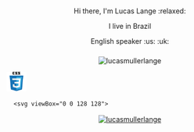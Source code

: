 <h1 align="center"></h1>
<p align="center">Hi there, I'm Lucas Lange  :relaxed: </p> 
<p align="center"> I live in  Brazil  </p>
<p align="center"> English speaker  :us: :uk: </p> 


<h3 align="center"></h3>
<p align="center">
   
</p>

<p align="center">
    <img src="https://komarev.com/ghpvc/?username=lucasmullerlange" alt="lucasmullerlange"/>
</p>
  
  <p>
   <a href="https://www.w3schools.com/css/" target="_blank"> 
     <img src="https://raw.githubusercontent.com/devicons/devicon/master/icons/css3/css3-original-wordmark.svg"alt="css3" width="40" height="40"/> 
  </a>
   
      <svg viewBox="0 0 128 128">
<g id="Capa_4"><g><g><path fill="#3FB6D3" d="M 12.3,64.2 76.3,0 115.7,0 32.1,83.6 z"></path><path fill="#3FB6D3" d="M 76.3,128 115.7,128 81.6,93.9 115.7,59.1 76.3,59.1 42.2,93.5 z"></path></g><path fill="#27AACD" d="M 81.6,93.9 61.6,73.9 42.2,93.5 61.6,113.1 z"></path><path fill="#19599A" d="M 115.7,128 81.6,93.9 61.6,113.1 76.3,128 z"></path><linearGradient id="SVGID_1_FLUTTER" gradientUnits="userSpaceOnUse" x1="59.3649" y1="116.3598" x2="86.8249" y2="99.3992"><stop offset="0" style="stop-color:#1B4E94"></stop><stop offset="0.6305" style="stop-color:#1A5497"></stop><stop offset="1" style="stop-color:#195A9B"></stop></linearGradient><path fill="url(#SVGID_1_FLUTTER)" d="M 61.6,113.1 92.4,104.7 81.6,93.9 z"></path></g></g>
</svg>
  </a>
</p>

<p align="center">
    <a href="" target="blank">
        <img align="center" src="https://cdn.jsdelivr.net/npm/simple-icons@3.0.1/icons/linkedin.svg" alt="lucasmullerlange" height="40" width="40" color="blue"/>
    </a>
 
</p>

 
